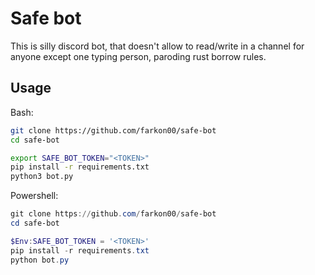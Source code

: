 # Safe bot

This is silly discord bot, that doesn't allow to read/write in a channel for anyone except one typing person, paroding rust borrow rules.

## Usage
Bash:
```sh
git clone https://github.com/farkon00/safe-bot
cd safe-bot

export SAFE_BOT_TOKEN="<TOKEN>"
pip install -r requirements.txt
python3 bot.py
```
Powershell:  
```powershell
git clone https://github.com/farkon00/safe-bot
cd safe-bot

$Env:SAFE_BOT_TOKEN = '<TOKEN>'
pip install -r requirements.txt
python bot.py
```